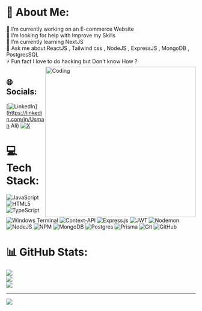 # 💫 About Me:
🔭 I’m currently working on an E-commerce Website<br>🤝 I’m looking for help with Improve my Skills<br>🌱 I’m currently learning NextJS<br>💬 Ask me about ReactJS , Tailwind css , NodeJS , ExpressJS , MongoDB , PostgresSQL<br>⚡ Fun fact I love to do hacking but Don't know How ?
<img align="right" alt="Coding" width="400" src="https://user-images.githubusercontent.com/74038190/212749447-bfb7e725-6987-49d9-ae85-2015e3e7cc41.gif">

## 🌐 Socials:
[![LinkedIn](https://img.shields.io/badge/LinkedIn-%230077B5.svg?logo=linkedin&logoColor=white)](https://linkedin.com/in/Usman Ali) [![X](https://img.shields.io/badge/X-black.svg?logo=X&logoColor=white)](https://x.com/0xDevUsman) 

# 💻 Tech Stack:
![JavaScript](https://img.shields.io/badge/javascript-%23323330.svg?style=for-the-badge&logo=javascript&logoColor=%23F7DF1E) ![HTML5](https://img.shields.io/badge/html5-%23E34F26.svg?style=for-the-badge&logo=html5&logoColor=white) ![TypeScript](https://img.shields.io/badge/typescript-%23007ACC.svg?style=for-the-badge&logo=typescript&logoColor=white) ![Windows Terminal](https://img.shields.io/badge/Windows%20Terminal-%234D4D4D.svg?style=for-the-badge&logo=windows-terminal&logoColor=white) ![Context-API](https://img.shields.io/badge/Context--Api-000000?style=for-the-badge&logo=react) ![Express.js](https://img.shields.io/badge/express.js-%23404d59.svg?style=for-the-badge&logo=express&logoColor=%2361DAFB) ![JWT](https://img.shields.io/badge/JWT-black?style=for-the-badge&logo=JSON%20web%20tokens) ![Nodemon](https://img.shields.io/badge/NODEMON-%23323330.svg?style=for-the-badge&logo=nodemon&logoColor=%BBDEAD) ![NodeJS](https://img.shields.io/badge/node.js-6DA55F?style=for-the-badge&logo=node.js&logoColor=white) ![NPM](https://img.shields.io/badge/NPM-%23CB3837.svg?style=for-the-badge&logo=npm&logoColor=white) ![MongoDB](https://img.shields.io/badge/MongoDB-%234ea94b.svg?style=for-the-badge&logo=mongodb&logoColor=white) ![Postgres](https://img.shields.io/badge/postgres-%23316192.svg?style=for-the-badge&logo=postgresql&logoColor=white) ![Prisma](https://img.shields.io/badge/Prisma-3982CE?style=for-the-badge&logo=Prisma&logoColor=white) ![Git](https://img.shields.io/badge/git-%23F05033.svg?style=for-the-badge&logo=git&logoColor=white) ![GitHub](https://img.shields.io/badge/github-%23121011.svg?style=for-the-badge&logo=github&logoColor=white)
# 📊 GitHub Stats:
![](https://github-readme-stats.vercel.app/api?username=0xDevUsman&theme=dark&hide_border=true&include_all_commits=false&count_private=false)<br/>
![](https://github-readme-streak-stats.herokuapp.com/?user=0xDevUsman&theme=dark&hide_border=true)<br/>
![](https://github-readme-stats.vercel.app/api/top-langs/?username=0xDevUsman&theme=dark&hide_border=true&include_all_commits=false&count_private=false&layout=compact)

---
[![](https://visitcount.itsvg.in/api?id=0xDevUsman&icon=0&color=0)](https://visitcount.itsvg.in)

<!-- Proudly created with GPRM ( https://gprm.itsvg.in ) -->
